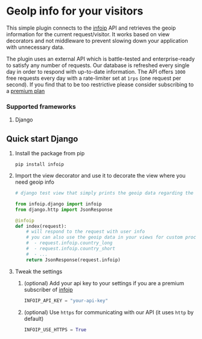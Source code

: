 # GeoIp info for your visitors

This simple plugin connects to the [infoip](https://www.infoip.io) API and retrieves the geoip information for the current request/visitor.
It works based on view decorators and not middleware to prevent slowing down your application with unnecessary data.

The plugin uses an external API which is battle-tested and enterprise-ready to satisfy any number of requests. Our database is refreshed every single day in order to respond with up-to-date information. The API offers `1000` free requests every day with a rate-limiter set at `1rps` (one request per second). If you find that to be too restrictive please consider subscribing to a [premium plan](https://www.infoip.io/pricing)

### Supported frameworks
1. Django

## Quick start Django
1. Install the package from pip
    
    `pip install infoip`

2. Import the view decorator and use it to decorate the view where you need geoip info

    ```python
    # django test view that simply prints the geoip data regarding the visitor

    from infoip.django import infoip
    from django.http import JsonResponse

    @infoip
    def index(request):
        # will respond to the request with user info
        # you can also use the geoip data in your views for custom processing:
        #  - request.infoip.country_long
        #  - request.infoip.country_short
        #  - ...
        return JsonResponse(request.infoip)
    ```

3. Tweak the settings
    1. (optional) Add your api key to your settings if you are a premium subscriber of [infoip](https://www.infoip.io)

        ```python
        INFOIP_API_KEY = "your-api-key"
        ```

    2. (optional) Use `https` for communicating with our API (it uses `http` by default)

        ```python
        INFOIP_USE_HTTPS = True
        ```